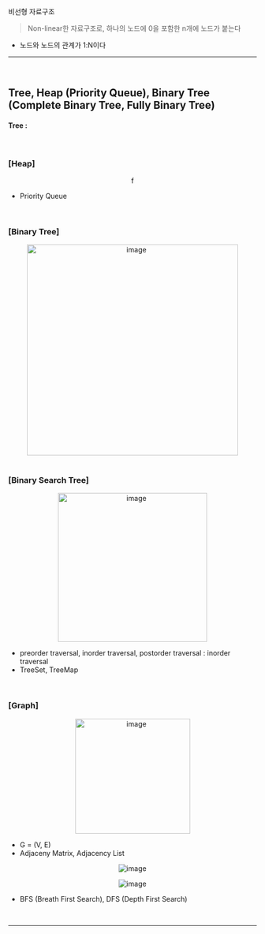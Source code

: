 비선형 자료구조
> Non-linear한 자료구조로, 하나의 노드에 0을 포함한 n개에 노드가 붙는다
* 노드와 노드의 관계가 1:N이다

<hr>
<br>

## Tree, Heap (Priority Queue), Binary Tree (Complete Binary Tree, Fully Binary Tree)

#### Tree : 

<br>

### [Heap]

<div align="center">f
  
</div>

* Priority Queue 

<br>

### [Binary Tree]

<div align="center">
  <img width="428" alt="image" src="https://user-images.githubusercontent.com/37537227/117968656-61dcec00-b361-11eb-84a8-72ed4a9dc05e.png">
</div>

<br>

### [Binary Search Tree]

<div align="center">
  <img width="302" alt="image" src="https://user-images.githubusercontent.com/37537227/117969994-13305180-b363-11eb-82de-fe547e8a06aa.png">
</div>

* preorder traversal, inorder traversal, postorder traversal : inorder traversal
* TreeSet, TreeMap

<br>

### [Graph]

<div align="center">
  <img width="233" alt="image" src="https://user-images.githubusercontent.com/37537227/117972508-35779e80-b366-11eb-86f5-30f562d9ee60.png">
</div>

* G = (V, E)
* Adjaceny Matrix, Adjacency List

<div align="center">
  
  ![image](https://user-images.githubusercontent.com/37537227/117973447-60aebd80-b367-11eb-9552-fe2b52d8a982.png)

  ![image](https://user-images.githubusercontent.com/37537227/117973793-c438eb00-b367-11eb-97eb-5792fc8f960b.png)

</div>

* BFS (Breath First Search), DFS (Depth First Search)




<br>
<hr>
<br>
